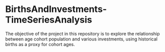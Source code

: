# BirthsAndInvestments-TimeSeriesAnalysis
The objective of the project in this repository is to explore the relationship between age cohort population and various investments, using historical births as a proxy for cohort ages.
